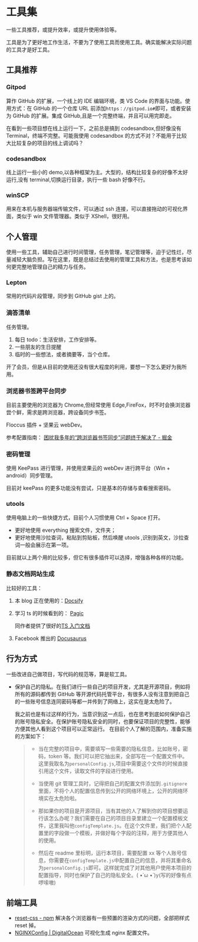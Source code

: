 # 工具集

一些工具推荐，或提升效率，或提升使用体验等。

工具是为了更好地工作生活，不要为了使用工具而使用工具。确实能解决实际问题的工具才是好工具。

## 工具推荐

### Gitpod

算作 GitHub 的扩展，一个线上的 IDE 编辑环境，类 VS Code 的界面与功能。使用方式：在 GitHub 的一个仓库 URL 前添加`https：//gitpod.io#`即可，或者安装为 GitHub 的扩展。集成 GitHub,且是一个完整终端，并且可以用完即走。

在看到一些项目想在线上运行一下，之前总是搞到 codesandbox,但好像没有 Terminal，终端不完整。可能我使用 codesandbox 的方式不对？不能用于比较大比较复杂的项目的线上调试吗？

### codesandbox

线上运行一些小的 demo,以各种框架为主。大型的，结构比较复杂的好像不太好运行,没有 terminal,切换运行目录，执行一些 bash 好像不行。

### winSCP

用来在本机与服务器端传输文件，可以通过 ssh 连接，可以直接拖动的可视化界面，类似于 win 文件管理器。类似于 XShell，很好用。

## 个人管理

使用一些工具，辅助自己进行时间管理，任务管理，笔记管理等，迫于记性烂，尽量减轻大脑负担。写在这里，既是总结过去使用的管理工具和方法，也是思考该如何更完整地管理自己的精力与任务。

### Lepton

常用的代码片段管理，同步到 GitHub gist 上的。

### 滴答清单

任务管理。

1. 每日 todo：生活安排，工作安排等。
2. 一些朋友的生日提醒
3. 临时的一些想法，或者摘要等，当个仓库。

开了会员，但是从目前的使用还没有很大程度的利用，要想一下怎么更好为我所用。

### 浏览器书签跨平台同步

目前主要使用的浏览器为 Chrome,但经常使用 Edge,FireFox，时不时会换浏览器尝个鲜，需求是跨浏览器，跨设备同步书签。

Floccus 插件 + 坚果云 webDev。

参考配置指南： [困扰我多年的“跨浏览器书签同步”问题终于解决了 - 掘金](https://juejin.cn/post/6909814992120315911#heading-4)

### 密码管理

使用 KeePass 进行管理，并使用坚果云的 webDev 进行跨平台（Win + android）同步管理。

目前对 keePass 的更多功能没有尝试，只是基本的存储与查看搜索密码。

### utools

使用电脑上的一些快捷方式，目前个人习惯使用 Ctrl + Space 打开。

- 更好地使用 everything 搜索文件，文件夹；
- 更好地使用沙拉查词，粘贴到剪贴板，然后唤醒 utools ,识别到英文，沙拉查词一般会展示在第一项。

目前就以上两个用的比较多，但它有很多插件可以选择，增强各种各样的功能。

### 静态文档网站生成

比较好的工具：

1. 本 blog 正在使用的：[Docsify](https://github.com/docsifyjs/docsify/)
2. 学习 ts 的时候看到的： [Pagic](https://github.com/xcatliu/pagic)

   同作者提供了很好的[TS 入门文档](https://ts.xcatliu.com/)

3. Facebook 推出的 [Docusaurus](https://docusaurus.io/)

## 行为方式

一些改进自己做项目，写代码的规范等，算是软工具。

- 保护自己的隐私。在我们进行一些自己的项目开发，尤其是开源项目，例如将所有的源码都传到 GitHub 等开源代码托管平台，有很多人没有注意到把自己的一些账号信息连同密码等都一并传到了网络上，这实在是太危险了。

  我之前也是有过这样的行为，当意识到这一点后，也在思考到底如何保护自己的账号隐私安全。在保护账号隐私安全的同时，也要保证项目的完整性，能够方便其他人看到这个项目可以正常运行。 在目前个人了解的范围内，准备实施的方案如下：

  > - 当在完整的项目中，需要填写一些需要的隐私信息，比如账号，密码，token 等。我们可以把它抽出来，全部写在一个配置文件中。这里我取名为`personalConfig.js`,项目中需要这个文件的时候直接引用这个文件，读取文件的字段进行使用。
  >
  > - 当使用 git 管理工具时，记得把自己的配置文件添加到`.gitignore`里面，不将个人的配置信息传到公开的网络环境上，公开的网络环境实在太危险啦。
  > - 那如果你的项目是开源项目，当有其他的人了解到你的项目想要运行该怎么办呢？我们需要在自己的项目目录里建立一个配置模板文件，这里我叫他`configTemplate.js`。在这个文件里，我们把个人配置里的字段做一个模板，并做好每个字段的注释，用于方便其他人的使用。
  > - 然后在 readme 里标明，运行本项目，需要配置 xx 等个人账号信息，你需要在`configTemplate.js`中配置自己的信息，并将其重命名为`personalConfig.js`即可。这样就完成了对其他用户使用本项目的配置指导，同时也保护了自己的隐私安全。( •̀ ω •́ )y(写的好像有点啰嗦嗷)

## 前端工具

- [reset-css - npm](https://www.npmjs.com/package/reset-css) 解决各个浏览器有一些预置的渲染方式的问题，全部把样式 reset 掉。
- [NGINXConfig | DigitalOcean](https://www.digitalocean.com/community/tools/nginx?domains.0.php.php=false&domains.0.routing.index=index.html&domains.0.routing.fallbackHtml=true&global.app.lang=zhCN) 可视化生成 nginx 配置文件。

